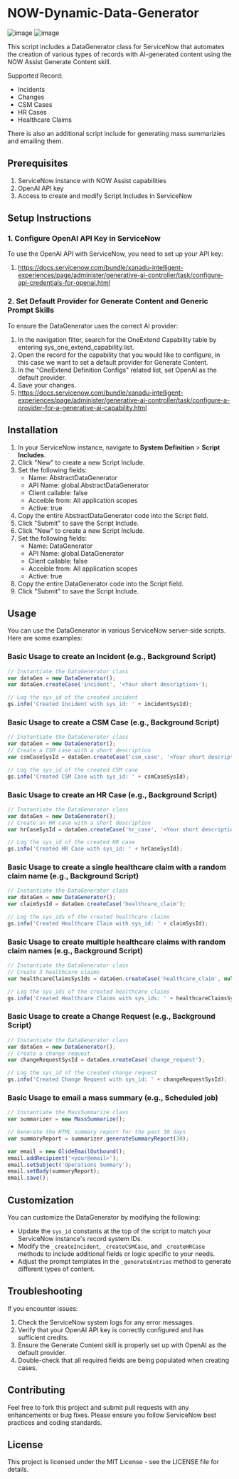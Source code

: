 ﻿# NOW-Dynamic-Data-Generator

 ![image](https://github.com/user-attachments/assets/bc78048f-1040-49bd-b929-17feacf247bb) ![image](https://github.com/user-attachments/assets/a9888184-05cc-407b-bc07-64433eace7b0)




This script includes a DataGenerator class for ServiceNow that automates the creation of various types of records with AI-generated content using the NOW Assist Generate Content skill.

Supported Record:
- Incidents
- Changes
- CSM Cases
- HR Cases
- Healthcare Claims

There is also an additional script include for generating mass summarizies and emailing them.

## Prerequisites

1. ServiceNow instance with NOW Assist capabilities
2. OpenAI API key
3. Access to create and modify Script Includes in ServiceNow

## Setup Instructions

### 1. Configure OpenAI API Key in ServiceNow

To use the OpenAI API with ServiceNow, you need to set up your API key:

1. https://docs.servicenow.com/bundle/xanadu-intelligent-experiences/page/administer/generative-ai-controller/task/configure-api-credentials-for-openai.html 

### 2. Set Default Provider for Generate Content and Generic Prompt Skills

To ensure the DataGenerator uses the correct AI provider:

1. In the navigation filter, search for the OneExtend Capability table by entering sys_one_extend_capability.list.
2. Open the record for the capability that you would like to configure, in this case we want to set a default provider for Generate Content.
3. In the "OneExtend Definition Configs" related list, set OpenAI as the default provider.
4. Save your changes.
5. https://docs.servicenow.com/bundle/xanadu-intelligent-experiences/page/administer/generative-ai-controller/task/configure-a-provider-for-a-generative-ai-capability.html

## Installation

1. In your ServiceNow instance, navigate to **System Definition** > **Script Includes**.
2. Click "New" to create a new Script Include.
3. Set the following fields:
   - Name: AbstractDataGenerator
   - API Name: global.AbstractDataGenerator
   - Client callable: false
   - Acceible from: All application scopes
   - Active: true
4. Copy the entire AbstractDataGenerator code into the Script field.
5. Click "Submit" to save the Script Include.
6. Click "New" to create a new Script Include.
7. Set the following fields:
   - Name: DataGenerator
   - API Name: global.DataGenerator
   - Client callable: false
   - Acceible from: All application scopes
   - Active: true
8. Copy the entire DataGenerator code into the Script field.
9. Click "Submit" to save the Script Include.

## Usage

You can use the DataGenerator in various ServiceNow server-side scripts. Here are some examples:

### Basic Usage to create an Incident (e.g., Background Script)

```javascript
// Instantiate the DataGenerator class
var dataGen = new DataGenerator();
var dataGen.createCase('incident', '<Your short description>');

// Log the sys_id of the created incident
gs.info('Created Incident with sys_id: ' + incidentSysId);
```

### Basic Usage to create a CSM Case (e.g., Background Script)

```javascript
// Instantiate the DataGenerator class
var dataGen = new DataGenerator();
// Create a CSM case with a short description
var csmCaseSysId = dataGen.createCase('csm_case', '<Your short description>');

// Log the sys_id of the created CSM case
gs.info('Created CSM Case with sys_id: ' + csmCaseSysId);

```

### Basic Usage to create an HR Case (e.g., Background Script)

```javascript
// Instantiate the DataGenerator class
var dataGen = new DataGenerator();
// Create an HR case with a short description
var hrCaseSysId = dataGen.createCase('hr_case', '<Your short description>');

// Log the sys_id of the created HR case
gs.info('Created HR Case with sys_id: ' + hrCaseSysId);

```

### Basic Usage to create a single healthcare claim with a random claim name (e.g., Background Script)
```javascript
// Instantiate the DataGenerator class
var dataGen = new DataGenerator();
var claimSysId = dataGen.createCase('healthcare_claim');

// Log the sys_ids of the created healthcare claims
gs.info('Created Healthcare Claim with sys_id: ' + claimSysId);
```

### Basic Usage to create multiple healthcare claims with random claim names (e.g., Background Script)
```javascript
// Instantiate the DataGenerator class
// Create 3 healthcare claims
var healthcareClaimsSysIds = dataGen.createCase('healthcare_claim', null, 3);

// Log the sys_ids of the created healthcare claims
gs.info('Created Healthcare Claims with sys_ids: ' + healthcareClaimsSysIds.join(', '));

```

### Basic Usage to create a Change Request (e.g., Background Script)

```javascript
// Instantiate the DataGenerator class
var dataGen = new DataGenerator();
// Create a change request
var changeRequestSysId = dataGen.createCase('change_request');

// Log the sys_id of the created change request
gs.info('Created Change Request with sys_id: ' + changeRequestSysId);

```

### Basic Usage to email a mass summary (e.g., Scheduled job)

```javascript
// Instantiate the MassSummarize class
var summarizer = new MassSummarize();

// Generate the HTML summary report for the past 30 days
var summaryReport = summarizer.generateSummaryReport(30);

var email = new GlideEmailOutbound();
email.addRecipient('<your@email>');
email.setSubject('Operations Summary');
email.setBody(summaryReport);
email.save();

```

## Customization

You can customize the DataGenerator by modifying the following:

- Update the `sys_id` constants at the top of the script to match your ServiceNow instance's record system IDs.
- Modify the `_createIncident`, `_createCSMCase`, and `_createHRCase` methods to include additional fields or logic specific to your needs.
- Adjust the prompt templates in the `_generateEntries` method to generate different types of content.

## Troubleshooting

If you encounter issues:

1. Check the ServiceNow system logs for any error messages.
2. Verify that your OpenAI API key is correctly configured and has sufficient credits.
3. Ensure the Generate Content skill is properly set up with OpenAI as the default provider.
4. Double-check that all required fields are being populated when creating cases.

## Contributing

Feel free to fork this project and submit pull requests with any enhancements or bug fixes. Please ensure you follow ServiceNow best practices and coding standards.

## License

This project is licensed under the MIT License - see the LICENSE file for details.
